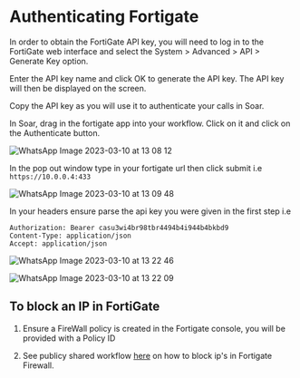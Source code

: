 # Authenticating Fortigate

In order to obtain the FortiGate API key, you will need to log in to the FortiGate web interface and select the System > Advanced > API > Generate Key option.

Enter the API key name and click OK to generate the API key. The API key will then be displayed on the screen.

Copy the API key as you will use it to authenticate your calls in Soar.

In Soar, drag in the fortigate app into your workflow. Click on it and click on the Authenticate button.

![WhatsApp Image 2023-03-10 at 13 08 12](https://user-images.githubusercontent.com/31187099/224637343-c5a83314-3464-4902-950d-23688558ad77.jpeg)

In the pop out window type in your fortigate url then click submit  i.e 
``` https://10.0.0.4:433 ```

![WhatsApp Image 2023-03-10 at 13 09 48](https://user-images.githubusercontent.com/31187099/224637539-d8092f16-2fec-4b6f-877e-a2bb93713da9.jpeg)

In your headers ensure parse the api key you were given in the first step i.e 
```
Authorization: Bearer casu3wi4br98tbr4494b4i944b4bkbd9 
Content-Type: application/json
Accept: application/json
```

![WhatsApp Image 2023-03-10 at 13 22 46](https://user-images.githubusercontent.com/31187099/224638066-2b433861-c735-48f2-b50d-77de36f99d26.jpeg)

![WhatsApp Image 2023-03-10 at 13 22 09](https://user-images.githubusercontent.com/31187099/224638025-206a6aee-a6e2-429e-a2d0-252ae56d0f30.jpeg)

## To block an IP in FortiGate

1. Ensure a FireWall policy is created in the Fortigate console, you will be provided with a Policy ID

2. See publicy shared workflow [here](https://soarr.io/workflows/b52fa3f2-9cdb-4a39-bc7c-0c85f17386c5?queryID=36760ac26e40a19152dc04b800ad81f5) on how to block ip's in Fortigate Firewall. 
